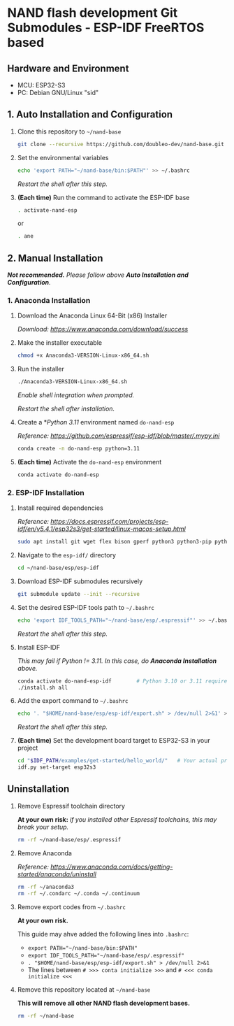 NAND flash development Git Submodules - ESP-IDF FreeRTOS based
===

## Hardware and Environment

* MCU: ESP32-S3
* PC: Debian GNU/Linux "sid"

## 1. Auto Installation and Configuration

1. Clone this repository to `~/nand-base`

    ```bash
    git clone --recursive https://github.com/doubleo-dev/nand-base.git ~/nand-base
    ```

2. Set the environmental variables

    ```bash
    echo 'export PATH="~/nand-base/bin:$PATH"' >> ~/.bashrc
    ```

    *Restart the shell after this step.*

3. **(Each time)** Run the command to activate the ESP-IDF base

    ```bash
    . activate-nand-esp
    ```

    or

    ```bash
    . ane
    ```

## 2. Manual Installation

***Not recommended.** Please follow above **Auto Installation and Configuration**.*

### 1. Anaconda Installation

1. Download the Anaconda Linux 64-Bit (x86) Installer

    *Download: https://www.anaconda.com/download/success*

2. Make the installer executable

    ```bash
    chmod +x Anaconda3-VERSION-Linux-x86_64.sh
    ```

3. Run the installer

    ```bash
    ./Anaconda3-VERSION-Linux-x86_64.sh
    ```

    *Enable shell integration when prompted.*

    *Restart the shell after installation.*

4. Create a **Python 3.11* environment named `do-nand-esp`

    *Reference: https://github.com/espressif/esp-idf/blob/master/.mypy.ini*

    ```bash
    conda create -n do-nand-esp python=3.11
    ```

5. **(Each time)** Activate the `do-nand-esp` environment

    ```bash
    conda activate do-nand-esp
    ```

### 2. ESP-IDF Installation

1. Install required dependencies

    *Reference: https://docs.espressif.com/projects/esp-idf/en/v5.4.1/esp32s3/get-started/linux-macos-setup.html*

    ```bash
    sudo apt install git wget flex bison gperf python3 python3-pip python3-venv cmake ninja-build ccache libffi-dev libssl-dev dfu-util libusb-1.0-0
    ```

2. Navigate to the `esp-idf/` directory

    ```bash
    cd ~/nand-base/esp/esp-idf
    ```

3. Download ESP-IDF submodules recursively

    ```bash
    git submodule update --init --recursive
    ```

4. Set the desired ESP-IDF tools path to `~/.bashrc`

    ```bash
    echo 'export IDF_TOOLS_PATH="~/nand-base/esp/.espressif"' >> ~/.bashrc
    ```

    *Restart the shell after this step.*

5. Install ESP-IDF

    *This may fail if Python != 3.11. In this case, do **Anaconda Installation** above.*

    ```bash
    conda activate do-nand-esp-idf        # Python 3.10 or 3.11 required; Not compatible with Python <= 3.9 and >= 3.12
    ./install.sh all
    ```

6. Add the export command to `~/.bashrc`

    ```bash
    echo '. "$HOME/nand-base/esp/esp-idf/export.sh" > /dev/null 2>&1' >> ~/.bashrc
    ```

    *Restart the shell after this step.*

7. **(Each time)** Set the development board target to ESP32-S3 in your project

    ```bash
    cd "$IDF_PATH/examples/get-started/hello_world/"   # Your actual project location
    idf.py set-target esp32s3
    ```

## Uninstallation

1. Remove Espressif toolchain directory

    **At your own risk:**
    *if you installed other Espressif toolchains, this may break your setup.*

    ```bash
    rm -rf ~/nand-base/esp/.espressif
    ```

2. Remove Anaconda

    *Reference: https://www.anaconda.com/docs/getting-started/anaconda/uninstall*

    ```bash
    rm -rf ~/anaconda3
    rm -rf ~/.condarc ~/.conda ~/.continuum
    ```

3. Remove export codes from `~/.bashrc`

    **At your own risk.**

    This guide may ahve added the following lines into `.bashrc`:

    * `export PATH="~/nand-base/bin:$PATH"`
    * `export IDF_TOOLS_PATH="~/nand-base/esp/.espressif"`
    * `. "$HOME/nand-base/esp/esp-idf/export.sh" > /dev/null 2>&1`
    * The lines between `# >>> conta initialize >>>` and `# <<< conda initialize <<<`

4. Remove this repository located at `~/nand-base`

    **This will remove all other NAND flash development bases.**

    ```bash
    rm -rf ~/nand-base
    ```
